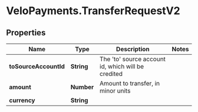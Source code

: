 # VeloPayments.TransferRequestV2

## Properties

Name | Type | Description | Notes
------------ | ------------- | ------------- | -------------
**toSourceAccountId** | **String** | The &#39;to&#39; source account id, which will be credited | 
**amount** | **Number** | Amount to transfer, in minor units | 
**currency** | **String** |  | 


